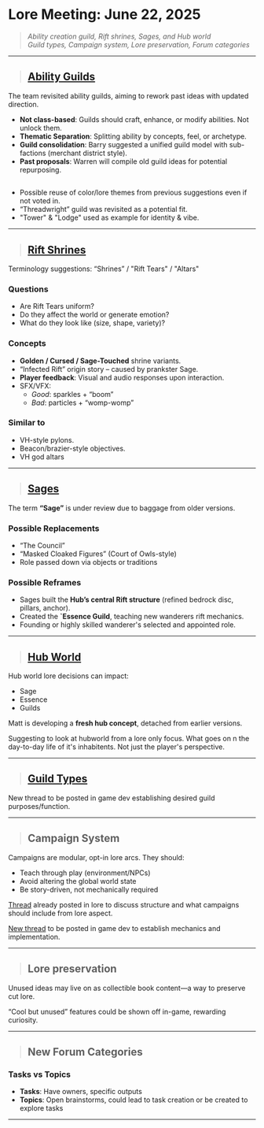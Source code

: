 # Lore Meeting: June 22, 2025

> _Ability creation guild, Rift shrines, Sages, and Hub world_  
> _Guild types, Campaign system, Lore preservation, Forum categories_

---

> ## [Ability Guilds](https://discord.com/channels/1374772629298483202/1386024438151249971/1386024438151249971)

The team revisited ability guilds, aiming to rework past ideas with updated direction.

- **Not class-based**: Guilds should craft, enhance, or modify abilities. Not unlock them.
- **Thematic Separation**: Splitting ability by concepts, feel, or archetype.
- **Guild consolidation**: Barry suggested a unified guild model with sub-factions (merchant district style).
- **Past proposals**: Warren will compile old guild ideas for potential repurposing.
##
- Possible reuse of color/lore themes from previous suggestions even if not voted in.
- “Threadwright” guild was revisited as a potential fit.
- "Tower" & "Lodge" used as example for identity & vibe.

---

> ## [Rift Shrines](https://discord.com/channels/1374772629298483202/1386378785770700860/1386378785770700860)
Terminology suggestions: “Shrines” / "Rift Tears" / "Altars"  

### Questions
- Are Rift Tears uniform?
- Do they affect the world or generate emotion?
- What do they look like (size, shape, variety)?

### Concepts
- **Golden / Cursed / Sage-Touched** shrine variants.
- “Infected Rift” origin story – caused by prankster Sage.
- **Player feedback**: Visual and audio responses upon interaction.
- SFX/VFX:
    - _Good_: sparkles + “boom”
    - _Bad_: particles + “womp-womp”

### Similar to
- VH-style pylons.
- Beacon/brazier-style objectives.
- VH god altars

---

> ## [Sages](https://discord.com/channels/1374772629298483202/1385701753533759559/1385701753533759559)

The term **“Sage”** is under review due to baggage from older versions.

### Possible Replacements
- “The Council”
- “Masked Cloaked Figures” (Court of Owls-style)
- Role passed down via objects or traditions

### Possible Reframes
- Sages built the **Hub’s central Rift structure** (refined bedrock disc, pillars, anchor).
- Created the **`Essence Guild**, teaching new wanderers rift mechanics.
- Founding or highly skilled wanderer's selected and appointed role.

---

>## [Hub World](https://discord.com/channels/1374772629298483202/1385778207298420827/1385778207298420827)

Hub world lore decisions can impact:
- Sage
- Essence
- Guilds

Matt is developing a **fresh hub concept**, detached from earlier versions.

Suggesting to look at hubworld from a lore only focus. What goes on n the day-to-day life of it's inhabitents.
Not just the player's perspective.

---
>## [Guild Types](https://discord.com/channels/1374772629298483202/1386414856886030446/1386414856886030446)

New thread to be posted in game dev establishing desired guild purposes/function.


---

>## Campaign System

Campaigns are modular, opt-in lore arcs. They should:
- Teach through play (environment/NPCs)
- Avoid altering the global world state
- Be story-driven, not mechanically required

[Thread](https://discord.com/channels/1374772629298483202/1386023937057620080/1386023937057620080) already posted in lore to discuss structure and what campaigns should include from lore aspect.

[New thread](https://discord.com/channels/1374772629298483202/1386424463163129976/1386424463163129976) to be posted in game dev to establish mechanics and implementation.


---

>## Lore preservation

Unused ideas may live on as collectible book content—a way to preserve cut lore.

“Cool but unused” features could be shown off in-game, rewarding curiosity.


---

>## New Forum Categories
### Tasks vs Topics
- **Tasks**: Have owners, specific outputs
- **Topics**: Open brainstorms, could lead to task creation or be created to explore tasks

---


